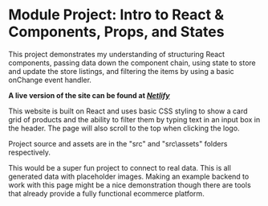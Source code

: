 # Module Project: Intro to React & Components, Props, and States

This project demonstrates my understanding of structuring React components, passing data down the component chain, using
    state to store and update the store listings, and filtering the items by using a basic onChange event handler. 

**A live version of the site can be found at *[Netlify](https://jtking-canyon.netlify.app/)***

This website is built on React and uses basic CSS styling to show a card grid of products and the ability to filter them
    by typing text in an input box in the header. The page will also scroll to the top when clicking the logo.

Project source and assets are in the "src" and "src\assets" folders respectively.

This would be a super fun project to connect to real data. This is all generated data with placeholder images. Making an example
backend to work with this page might be a nice demonstration though there are tools that already provide a fully functional
ecommerce platform.
